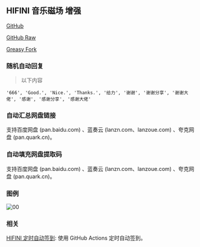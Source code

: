 ## HIFINI 音乐磁场 增强

[GitHub](https://github.com/ewigl/hifini-enhanced)

[GitHub Raw](https://raw.githubusercontent.com/ewigl/hifini-enhanced/refs/heads/main/hifini.user.js)

[Greasy Fork](https://greasyfork.org/zh-CN/scripts/502411-hifini-%E9%9F%B3%E4%B9%90%E7%A3%81%E5%9C%BA-%E5%A2%9E%E5%BC%BA)

### 随机自动回复

> 以下内容

    '666', 'Good.', 'Nice.', 'Thanks.', '给力', '谢谢', '谢谢分享', '谢谢大佬', '感谢', '感谢分享', '感谢大佬'

### 自动汇总网盘链接

支持百度网盘 (pan.baidu.com) 、蓝奏云 (lanzn.com、lanzoue.com) 、夸克网盘 (pan.quark.cn)。

### 自动填充网盘提取码

支持百度网盘 (pan.baidu.com) 、蓝奏云 (lanzn.com、lanzoue.com) 、夸克网盘 (pan.quark.cn)。

### 图例

![00](https://raw.githubusercontent.com/ewigl/hus/main/images/00.png)

### 相关

[HIFINI 定时自动签到](https://github.com/ewigl/hifini-auto-checkin): 使用 GitHub Actions 定时自动签到。
